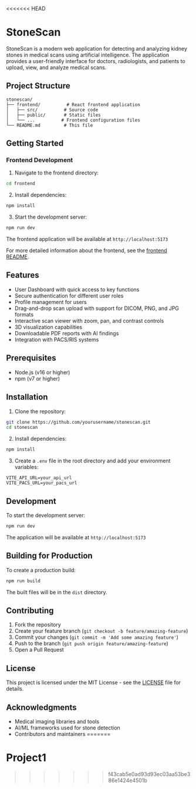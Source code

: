 <<<<<<< HEAD
# StoneScan

StoneScan is a modern web application for detecting and analyzing kidney stones in medical scans using artificial intelligence. The application provides a user-friendly interface for doctors, radiologists, and patients to upload, view, and analyze medical scans.

## Project Structure

```
stonescan/
├── frontend/          # React frontend application
│   ├── src/          # Source code
│   ├── public/       # Static files
│   └── ...          # Frontend configuration files
└── README.md         # This file
```

## Getting Started

### Frontend Development

1. Navigate to the frontend directory:
```bash
cd frontend
```

2. Install dependencies:
```bash
npm install
```

3. Start the development server:
```bash
npm run dev
```

The frontend application will be available at `http://localhost:5173`

For more detailed information about the frontend, see the [frontend README](frontend/README.md).

## Features

- User Dashboard with quick access to key functions
- Secure authentication for different user roles
- Profile management for users
- Drag-and-drop scan upload with support for DICOM, PNG, and JPG formats
- Interactive scan viewer with zoom, pan, and contrast controls
- 3D visualization capabilities
- Downloadable PDF reports with AI findings
- Integration with PACS/RIS systems

## Prerequisites

- Node.js (v16 or higher)
- npm (v7 or higher)

## Installation

1. Clone the repository:
```bash
git clone https://github.com/yourusername/stonescan.git
cd stonescan
```

2. Install dependencies:
```bash
npm install
```

3. Create a `.env` file in the root directory and add your environment variables:
```env
VITE_API_URL=your_api_url
VITE_PACS_URL=your_pacs_url
```

## Development

To start the development server:

```bash
npm run dev
```

The application will be available at `http://localhost:5173`

## Building for Production

To create a production build:

```bash
npm run build
```

The built files will be in the `dist` directory.

## Contributing

1. Fork the repository
2. Create your feature branch (`git checkout -b feature/amazing-feature`)
3. Commit your changes (`git commit -m 'Add some amazing feature'`)
4. Push to the branch (`git push origin feature/amazing-feature`)
5. Open a Pull Request

## License

This project is licensed under the MIT License - see the [LICENSE](LICENSE) file for details.

## Acknowledgments

- Medical imaging libraries and tools
- AI/ML frameworks used for stone detection
- Contributors and maintainers 
=======
# Project1
>>>>>>> f43cab5e0ad93d93ec03aa53be386e1424e4501b
